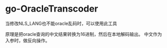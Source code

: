 # go-OracleTranscoder
当修改NLS_LANG也不能oracle乱码时，可以使用此工具

原理是把oracle查询的中文结果转换为16进制，然后在本地解码输出。
中文作为入参时，做反向操作。